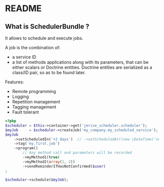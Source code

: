 README
======

What is SchedulerBundle ?
-------------------------

It allows to schedule and execute jobs.

A job is the combination of:
  * a service ID
  * a list of methods applications along with its parameters, that can be
    either scalars or Doctrine entities. Doctrine entities are serialized
    as a class/ID pair, so as to be found later.

Features:
  * Remote programming
  * Logging
  * Repetition management
  * Tagging management
  * Fault tolerant

``` php
<?php
$scheduler = $this->container->get('jerive_scheduler.scheduler');
$myJob     = $scheduler->createJob('my_company.my_scheduled_service');
$myJob
    ->setScheduledIn('+2 days')  // ->setScheduledAt((new \DateTime('now'))->modify('+2 days'))
    ->tag('my.first.job')
    ->program()
        // Any method call and parameters will be recorded
        ->myMethod1(true)
        ->myMethod2(array(1, 2))
        ->sendReminderIfHasNotConfirmed($user)
;

$scheduler->schedule($myJob);
```

